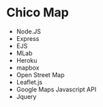 # Chico Map

- Node.JS
- Express
- EJS
- MLab
- Heroku
- mapbox
- Open Street Map
- Leaflet.js
- Google Maps Javascript API
- Jquery
